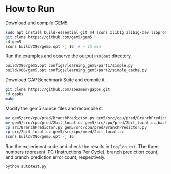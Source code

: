 # How to Run

Download and compile GEM5.

```bash
sudo apt install build-essential git m4 scons zlib1g zlib1g-dev libprotobuf-dev protobuf-compiler libprotoc-dev libgoogle-perftools-dev python-dev python
git clone https://github.com/gem5/gem5
cd gem5
scons build/X86/gem5.opt -j 16  # ~ 15 min
```

Run the examples and observe the output in `m5out` directory.

```bash
build/X86/gem5.opt configs/learning_gem5/part1/simple.py
build/X86/gem5.opt configs/learning_gem5/part2/simple_cache.py
```

Download GAP Benchmark Suite and compile it.

```bash
git clone https://github.com/sbeamer/gapbs.git
cd gapbs
make
```

Modify the gem5 source files and recompile it.

```bash
mv gem5/src/cpu/pred/BranchPredictor.py gem5/src/cpu/pred/BranchPredictor.py.backup
mv gem5/src/cpu/pred/2bit_local.cc gem5/src/cpu/pred/2bit_local.cc.backup
cp src/BranchPredictor.py gem5/src/cpu/pred/BranchPredictor.py
cp src/2bit_local.cc gem5/src/cpu/pred/2bit_local.cc
scons build/X86/gem5.opt -j 16
```

Run the experiment code and check the results in `log/log.txt`. The three numbers represent IPC (Instructions Per Cycle), branch prediction count, and branch prediction error count, respectively.

```bash
python autotest.py
```